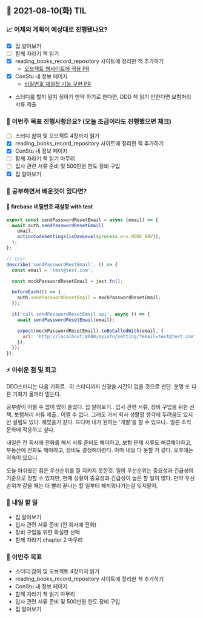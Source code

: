 ## 📆 2021-08-10(화) TIL

### 📈 어제의 계획이 예상대로 진행됐나요?
- [x] 집 알아보기
- [ ] 함께 자라기 책 읽기
- [x] reading_books_record_repository 사이트에 정리한 책 추가하기
  - [오브젝트 웹사이트에 적용 PR](https://github.com/saseungmin/reading_books_record_repository/pull/102)
- [x] ConStu 내 정보 페이지
  - [비밀번호 재설정 기능 구현 PR](https://github.com/CodeSoom/ConStu/pull/227)
- 스터디를 할지 말지 정하기 만약 하기로 한다면, DDD 책 읽기 안한다면 보험처리 서류 제출

### 🦄 이번주 목표 진행사항은요? (오늘 조금이라도 진행했으면 체크)
- [ ] 스터디 참여 및 오브젝트 4장까지 읽기
- [x] reading_books_record_repository 사이트에 정리한 책 추가하기
- [x] ConStu 내 정보 페이지
- [ ] 함께 자라기 책 읽기 마무리
- [ ] 입사 관련 서류 준비 및 500만원 한도 장비 구입
- [x] 집 알아보기

### 🤔 공부하면서 배운것이 있다면?

#### 🎈 firebase 비밀번호 재설정 with test
```jsx
export const sendPasswordResetEmail = async (email) => {
  await auth.sendPasswordResetEmail(
    email,
    actionCodeSettings(isDevLevel(process.env.NODE_ENV)),
  );
};

// test
describe('sendPasswordRestEmail', () => {
  const email = 'test@test.com';

  const mockPasswordResetEmail = jest.fn();

  beforeEach(() => {
    auth.sendPasswordResetEmail = mockPasswordResetEmail;
  });

  it('call sendPasswordResetEmail api', async () => {
    await sendPasswordResetEmail(email);

    expect(mockPasswordResetEmail).toBeCalledWith(email, {
      url: 'http://localhost:8080/myinfo/setting/?email=test@test.com',
    });
  });
});
```

### ⚡ 아쉬운 점 및 회고
DDD스터디는 다음 기회로.. 이 스터디까지 신경쓸 시간이 없을 것으로 판단. 분명 또 다른 기회가 올꺼라 믿는다.   

공부량이 어쩔 수 없이 많이 줄었다. 집 알아보기.. 입사 관련 서류, 장비 구입을 위한 선택, 보험처리 서류 제출.. 어쩔 수 없다. 그래도 가서 회사 생활할 생각에 두려움도 있지만 설렘도 있다. 재밌을거 같다. 드디어 내가 원하는 '개발'을 할 수 있으니.. 얼른 조직 문화에 적응하고 싶다.   

내일은 전 회사에 전화를 해서 서류 준비도 해야하고, 보험 문제 서류도 해결해야하고, 부동산에 전화도 해야하고, 장비도 결정해야한다. 아마 내일 다 못할 거 같다. 오후에는 약속이 있으니.   

오늘 아쉬웠던 점은 우선순위를 잘 지키지 못한것. 일의 우선순위는 중요성과 긴급성의 기준으로 정할 수 있지만, 현재 상황이 중요성과 긴급성이 높은 할 일이 많다. 만약 우선순위가 같을 때는 더 빨리 끝나는 할 일부터 해치워나가는걸 잊지말자.

### 🚀 내일 할 일
- 집 알아보기
- 입사 관련 서류 준비 (전 회사에 전화)
- 장비 구입을 위한 확실한 선택
- 함께 자라기 chapter 2 마무리

### 🎯 이번주 목표
- 스터디 참여 및 오브젝트 4장까지 읽기
- reading_books_record_repository 사이트에 정리한 책 추가하기
- ConStu 내 정보 페이지
- 함께 자라기 책 읽기 마무리
- 입사 관련 서류 준비 및 500만원 한도 장비 구입
- 집 알아보기
